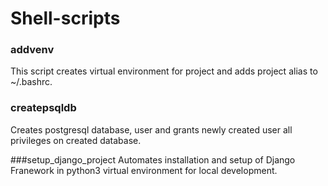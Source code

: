 # Shell-scripts

### addvenv
This script creates virtual environment for project and adds project alias to ~/.bashrc.


### createpsqldb
Creates postgresql database, user and grants newly created user all privileges on created database.


###setup_django_project
Automates installation and setup of Django Franework in python3 virtual environment for local development.
